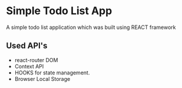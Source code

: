 # Simple Todo List App

A simple todo list application which was built using REACT framework

## Used API's

- react-router DOM
- Context API
- HOOKS for state management.
- Browser Local Storage
